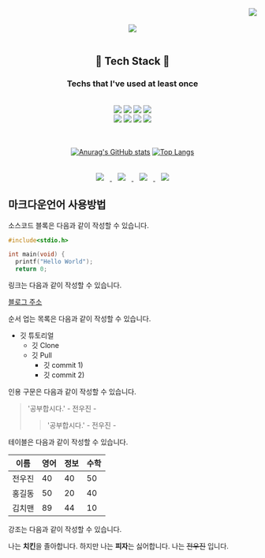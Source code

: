 <div align=right>
<img src="https://hits.seeyoufarm.com/api/count/incr/badge.svg?url=https%3A%2F%2Fgithub.com%2Fwoojin97318&count_bg=%23000000&title_bg=%23555555&icon=github.svg&icon_color=%23E7E7E7&title=hits&edge_flat=false"/>
</div>
<br>
<div align=center>
  <img src="https://capsule-render.vercel.app/api?type=slice&color=auto&section=header&height=300&text=Jeon Wujin&animation=scaleIn&fontSize=90"/>
  <br>
  <br>
  
  ## :open_file_folder: Tech Stack :open_file_folder:
  ### Techs that I've used at least once
  <br>
  <img src="https://img.shields.io/badge/Java-007396?style=flat-square&logo=Java&logoColor=white"/>
  <img src="https://img.shields.io/badge/Android-3DDC84?style=flat-square&logo=Android&logoColor=white"/>
  <img src="https://img.shields.io/badge/C-A8B9CC?style=flat-square&logo=C&logoColor=white"/>
  <img src="https://img.shields.io/badge/Linux-FCC624?style=flat-square&logo=Linux&logoColor=white"/>
  <br>
  <img src="https://img.shields.io/badge/Python-3776AB?style=flat-square&logo=Python&logoColor=white"/>
  <img src="https://img.shields.io/badge/MySQL-4479A1?style=flat-square&logo=MySQL&logoColor=white"/>
  <img src="https://img.shields.io/badge/SQLite-003B57?style=flat-square&logo=SQLite&logoColor=white"/>
  <img src="https://img.shields.io/badge/Arduino-00979D?style=flat-square&logo=Arduino&logoColor=white"/>
  <br>
  <br>
  <br>
  
  [![Anurag's GitHub stats](https://github-readme-stats.vercel.app/api?username=woojin97318&show_icons=true&theme=dark)](https://github.com/anuraghazra/github-readme-stats)
  [![Top Langs](https://github-readme-stats.vercel.app/api/top-langs/?username=anuraghazra&theme=dark&layout=compact)](https://github.com/anuraghazra/github-readme-stats)
  <br>
  <br>
  <br>
  <a href="https://woojin97318.github.io/">
    <img src="http://img.shields.io/badge/-Tech Blog-black?style=flat&logo=github&link=https://woojin97318.github.io//"
         style="height:auto;margin-left:12px;margin-right:12px;"/>
  </a>
  <a href="https://www.facebook.com/woojin97318/">
    <img src="http://img.shields.io/badge/-Facebook-black?style=flat&logo=Facebook&link=https://www.facebook.com/woojin97318/"
         style="height:auto;margin-left:12px;margin-right:12px;"/>
  </a>
  <a href="https://www.instagram.com/wu______jin/">
    <img src="http://img.shields.io/badge/-Instagram-black?style=flat&logo=Instagram&link=https://www.instagram.com/wu______jin/"
         style="height:auto;margin-left:12px;margin-right:12px;"/>
  </a>
  <a href="mailto:woojin97318@gmail.com">
    <img src="http://img.shields.io/badge/-Gmail-black?style=flat&logo=Gmail&link=woojin97318@gmail.com"
         style="height:auto;margin-left:12px;margin-right:12px;"/>
  </a>
</div>
  
## 마크다운언어 사용방법

소스코드 블록은 다음과 같이 작성할 수 있습니다.

```c
#include<stdio.h>

int main(void) {
  printf("Hello World");
  return 0;
```

링크는 다음과 같이 작성할 수 있습니다.

[블로그 주소](https://woojin97318.github.io/)

순서 업는 목록은 다음과 같이 작성할 수 있습니다.
* 깃 튜토리얼
  * 깃 Clone
  * 깃 Pull
    * 깃 commit 1)
    * 깃 commit 2)

인용 구문은 다음과 같이 작성할 수 있습니다.

> '공부합시다.' - 전우진 -
>> '공부합시다.' - 전우진 -

테이블은 다음과 같이 작성할 수 있습니다.

이름|영어|정보|수학|
---|---|---|---|
전우진|40|40|50|
홍길동|50|20|40|
김치맨|89|44|10|

강조는 다음과 같이 작성할 수 있습니다.

나는 **치킨**을 졸아합니다. 하지만 나는 **피자**는 싫어합니다. 나는 ~~전우진~~ 입니다.
